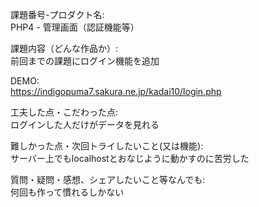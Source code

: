 課題番号-プロダクト名:<br>
PHP4 - 管理画面（認証機能等）

課題内容（どんな作品か）:<br>
前回までの課題にログイン機能を追加

DEMO: <br>
https://indigopuma7.sakura.ne.jp/kadai10/login.php

工夫した点・こだわった点: <br>
ログインした人だけがデータを見れる

難しかった点・次回トライしたいこと(又は機能): <br>
サーバー上でもlocalhostとおなじように動かすのに苦労した

質問・疑問・感想、シェアしたいこと等なんでも: <br>
何回も作って慣れるしかない
